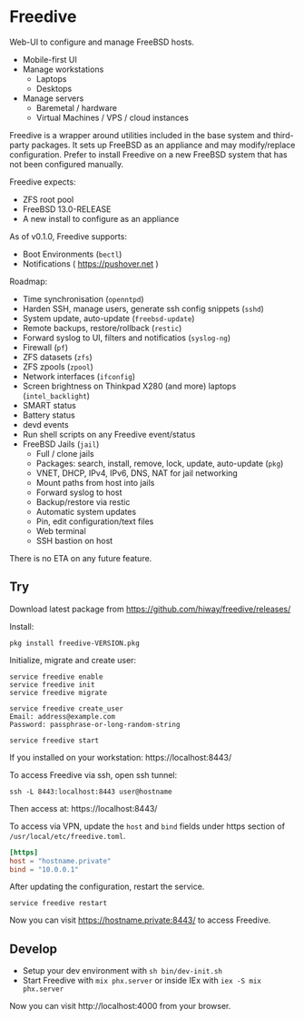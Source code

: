# Freedive

Web-UI to configure and manage FreeBSD hosts.

- Mobile-first UI
- Manage workstations 
  - Laptops
  - Desktops
- Manage servers
  - Baremetal / hardware
  - Virtual Machines / VPS / cloud instances

Freedive is a wrapper around utilities included in the base system and third-party packages.
It sets up FreeBSD as an appliance and may modify/replace configuration.
Prefer to install Freedive on a new FreeBSD system that has not been configured manually.

Freedive expects:

- ZFS root pool
- FreeBSD 13.0-RELEASE 
- A new install to configure as an appliance

As of v0.1.0, Freedive supports:

- Boot Environments (`bectl`)
- Notifications ( https://pushover.net )

Roadmap:

- Time synchronisation (`openntpd`)
- Harden SSH, manage users, generate ssh config snippets (`sshd`)
- System update, auto-update (`freebsd-update`)
- Remote backups, restore/rollback (`restic`)
- Forward syslog to UI, filters and notificatios (`syslog-ng`)
- Firewall (`pf`)
- ZFS datasets (`zfs`)
- ZFS zpools (`zpool`)
- Network interfaces (`ifconfig`)
- Screen brightness on Thinkpad X280 (and more) laptops (`intel_backlight`)
- SMART status
- Battery status
- devd events
- Run shell scripts on any Freedive event/status
- FreeBSD Jails (`jail`)
  - Full / clone jails
  - Packages: search, install, remove, lock, update, auto-update (`pkg`)
  - VNET, DHCP, IPv4, IPv6, DNS, NAT for jail networking
  - Mount paths from host into jails
  - Forward syslog to host
  - Backup/restore via restic
  - Automatic system updates
  - Pin, edit configuration/text files
  - Web terminal
  - SSH bastion on host

There is no ETA on any future feature.

## Try

Download latest package from https://github.com/hiway/freedive/releases/

Install:

```console
pkg install freedive-VERSION.pkg
```

Initialize, migrate and create user:

```console
service freedive enable
service freedive init
service freedive migrate

service freedive create_user
Email: address@example.com
Password: passphrase-or-long-random-string

service freedive start
```

If you installed on your workstation: https://localhost:8443/

To access Freedive via ssh, open ssh tunnel:

```console
ssh -L 8443:localhost:8443 user@hostname
```

Then access at: https://localhost:8443/

To access via VPN, update the `host` and `bind` fields under https section of `/usr/local/etc/freedive.toml`.

```toml
[https]
host = "hostname.private"
bind = "10.0.0.1"
```

After updating the configuration, restart the service.

```console
service freedive restart
```

Now you can visit https://hostname.private:8443/ to access Freedive.

## Develop

  * Setup your dev environment with `sh bin/dev-init.sh`
  * Start Freedive with `mix phx.server` or inside IEx with `iex -S mix phx.server`

Now you can visit http://localhost:4000 from your browser.

